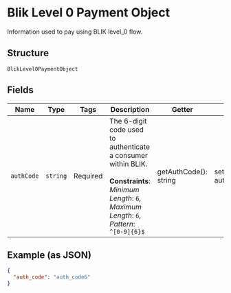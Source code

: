 
# Blik Level 0 Payment Object

Information used to pay using BLIK level_0 flow.

## Structure

`BlikLevel0PaymentObject`

## Fields

| Name | Type | Tags | Description | Getter | Setter |
|  --- | --- | --- | --- | --- | --- |
| `authCode` | `string` | Required | The 6-digit code used to authenticate a consumer within BLIK.<br><br>**Constraints**: *Minimum Length*: `6`, *Maximum Length*: `6`, *Pattern*: `^[0-9]{6}$` | getAuthCode(): string | setAuthCode(string authCode): void |

## Example (as JSON)

```json
{
  "auth_code": "auth_code6"
}
```

